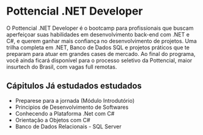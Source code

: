 # Pottencial .NET Developer

O Pottencial .NET Developer é o bootcamp para profissionais que buscam aperfeiçoar suas habilidades em desenvolvimento back-end com .NET e C#, e querem ganhar mais confiança no desenvolvimento de projetos. Uma trilha completa em .NET, Banco de Dados SQL e projetos práticos que te preparam para atuar em grandes cases de mercado. Ao final do programa, você ainda ficará disponível para o processo seletivo da Pottencial, maior insurtech do Brasil, com vagas full remotas.



## Cápitulos Já estudados estudados

 - Preparese para a jornada (Módulo Introdutório) 
 - Principios de Desenvolvimento de Softwares
 - Conhecendo a Plataforma .Net com C#
 - Orientação a Objetos com C#
 - Banco de Dados Relacionais - SQL Server

